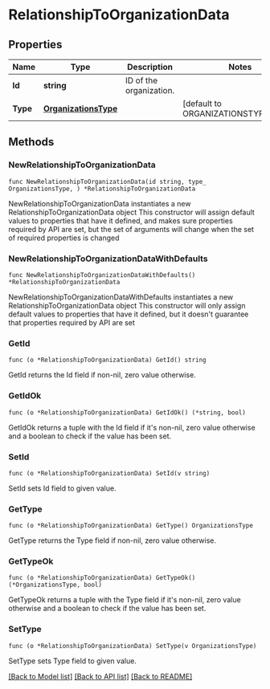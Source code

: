 # RelationshipToOrganizationData

## Properties

Name | Type | Description | Notes
------------ | ------------- | ------------- | -------------
**Id** | **string** | ID of the organization. | 
**Type** | [**OrganizationsType**](OrganizationsType.md) |  | [default to ORGANIZATIONSTYPE_ORGS]

## Methods

### NewRelationshipToOrganizationData

`func NewRelationshipToOrganizationData(id string, type_ OrganizationsType, ) *RelationshipToOrganizationData`

NewRelationshipToOrganizationData instantiates a new RelationshipToOrganizationData object
This constructor will assign default values to properties that have it defined,
and makes sure properties required by API are set, but the set of arguments
will change when the set of required properties is changed

### NewRelationshipToOrganizationDataWithDefaults

`func NewRelationshipToOrganizationDataWithDefaults() *RelationshipToOrganizationData`

NewRelationshipToOrganizationDataWithDefaults instantiates a new RelationshipToOrganizationData object
This constructor will only assign default values to properties that have it defined,
but it doesn't guarantee that properties required by API are set

### GetId

`func (o *RelationshipToOrganizationData) GetId() string`

GetId returns the Id field if non-nil, zero value otherwise.

### GetIdOk

`func (o *RelationshipToOrganizationData) GetIdOk() (*string, bool)`

GetIdOk returns a tuple with the Id field if it's non-nil, zero value otherwise
and a boolean to check if the value has been set.

### SetId

`func (o *RelationshipToOrganizationData) SetId(v string)`

SetId sets Id field to given value.


### GetType

`func (o *RelationshipToOrganizationData) GetType() OrganizationsType`

GetType returns the Type field if non-nil, zero value otherwise.

### GetTypeOk

`func (o *RelationshipToOrganizationData) GetTypeOk() (*OrganizationsType, bool)`

GetTypeOk returns a tuple with the Type field if it's non-nil, zero value otherwise
and a boolean to check if the value has been set.

### SetType

`func (o *RelationshipToOrganizationData) SetType(v OrganizationsType)`

SetType sets Type field to given value.



[[Back to Model list]](../README.md#documentation-for-models) [[Back to API list]](../README.md#documentation-for-api-endpoints) [[Back to README]](../README.md)


